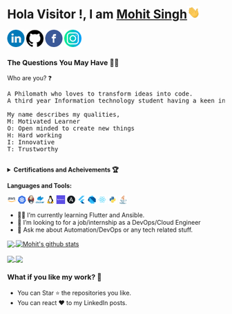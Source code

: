 <h1>Hola Visitor !, I am <a href="https://www.linkedin.com/in/devmohitsingh/">Mohit Singh</a><img src="https://raw.githubusercontent.com/ABSphreak/ABSphreak/master/gifs/Hi.gif" width="30px"></h1>
<!-- <img align='right' src="https://raw.githubusercontent.com/devmohit-live/Images_of_repo/master/portfolio_logos/my_image.jpeg" width="230" /> -->
<a href="https://www.linkedin.com/in/devmohitsingh/"><img src="https://raw.githubusercontent.com/devmohit-live/Images_of_repo/master/portfolio_logos/linkedin.png" width="40" /></a>
<a href="https://github.com/devmohit-live"><img src="https://raw.githubusercontent.com/devmohit-live/Images_of_repo/master/portfolio_logos/github-logo.png" width="40" /></a>
<a href="https://www.facebook.com/imdwarrior/"><img src="https://raw.githubusercontent.com/devmohit-live/Images_of_repo/master/portfolio_logos/facebook.png" width="40" /></a>
<a href="https://www.instagram.com/mr_developer.code"><img src="https://raw.githubusercontent.com/devmohit-live/Images_of_repo/master/portfolio_logos/instagram.png" width="40" /></a>

<h3>The Questions You May Have 👱🏼</h3>

  <summary>Who are you? ❓</summary><pre>
A Philomath who loves to transform ideas into code.
A third year Information technology student having a keen intrest in DevOps and Cloud Computing Technologies <br>
My name describes my qualities,
M: Motivated Learner
O: Open minded to create new things
H: Hard working
I: Innovative
T: Trustworthy
  </pre>
<details>
  <summary><b>Certifications and Acheivements 🏆 </b></summary>
  <ul>
   <li>My article : Deployinh Webserver on AWS using Terraform is published on AWS Monthly Newsletter <a href="https://www.linkedin.com/posts/devmohitsingh_aws-awseducate-terraform-activity-6686489548685406208-FBL4"> Post and Article</a>.</li>
    <li>AWS Student Ambassador</li>
    <li>Google IT Support Certification</li>
    <li>Gold Medalist in Joy of Computing Using Python</a>.</li>
    <li>MTA Netwotking Fundamentals Certified</li>
    <li>DO101 Certified (Introduction to OpenShift Applications) </li>
    <li>MLOPS(Machine Learning with Operations) Certified</li>
    <li>Docker Expertise</li>
    <li>Bertelsman Scholarship Recipient</li>
    <li>Intel AI Edge Scolarship Recipient</li>
    <li>Google CLoud Quest Leader X 2</li>
    <li>Cloud System Administartion Certification (ICT Academy IIT Kanpur)</li>
    <li>Co-ordinator at IIEC RISE</li>
  </ul>
</details>

**Languages and Tools:**

<code><img height="20" src="https://raw.githubusercontent.com/github/explore/fbceb94436312b6dacde68d122a5b9c7d11f9524/topics/aws/aws.png"></code>
<code><img height="20" src="https://raw.githubusercontent.com/github/explore/80688e429a7d4ef2fca1e82350fe8e3517d3494d/topics/kubernetes/kubernetes.png"></code>
<code><img height="20" src="https://github.com/devmohit-live/Images_of_repo/raw/master/portfolio_logos/jenkins.png"></code>
<code><img height="20" src="https://raw.githubusercontent.com/github/explore/80688e429a7d4ef2fca1e82350fe8e3517d3494d/topics/docker/docker.png"></code>
<code><img height="20" src="https://raw.githubusercontent.com/github/explore/80688e429a7d4ef2fca1e82350fe8e3517d3494d/topics/linux/linux.png"></code>
<code><img height="20" src="https://raw.githubusercontent.com/github/explore/80688e429a7d4ef2fca1e82350fe8e3517d3494d/topics/terraform/terraform.png"></code>
<code><img height="20" src="https://raw.githubusercontent.com/github/explore/80688e429a7d4ef2fca1e82350fe8e3517d3494d/topics/ansible/ansible.png"></code>
<code><img height="20" src="https://raw.githubusercontent.com/github/explore/80688e429a7d4ef2fca1e82350fe8e3517d3494d/topics/flutter/flutter.png"></code>
<code><img height="20" src="https://raw.githubusercontent.com/github/explore/80688e429a7d4ef2fca1e82350fe8e3517d3494d/topics/dart/dart.png"></code>
<code><img height="20" src="https://raw.githubusercontent.com/github/explore/80688e429a7d4ef2fca1e82350fe8e3517d3494d/topics/react-native/react-native.png"></code>
<code><img height="20" src="https://raw.githubusercontent.com/github/explore/80688e429a7d4ef2fca1e82350fe8e3517d3494d/topics/python/python.png"></code>
<code><img height="20" src="https://raw.githubusercontent.com/github/explore/80688e429a7d4ef2fca1e82350fe8e3517d3494d/topics/java/java.png"></code>

- 👨‍💻 I’m currently learning Flutter and Ansible.
- 🔭 I’m looking to for a job/internship as a DevOps/Cloud Engineer
- 💬 Ask me about Automation/DevOps or any tech related stuff.
<div>
<a href="https://github.com/devmohit-live">
  <img align="center" src="https://github-readme-stats.vercel.app/api/top-langs/?username=devmohit-live&theme=dracula&line_width=30" />
</a>

<a href="https://github.com/devmohit-live">
 <img align="center" src="https://github-readme-stats.vercel.app/api?username=devmohit-live&show_icons=true&theme=dracula&line_height=40&line_width=45" alt="Mohit's github stats"/>
</a>
</div>

<br />
<a href="https://github.com/devmohit-live/Terraform_AWS_Webserver">
<img align="center" src="https://github-readme-stats.vercel.app/api/pin/?username=devmohit-live&repo=Terraform_AWS_Webserver&theme=dracula" />

</a>
<a href="https://github.com/devmohit-live/EKS_Deployment_2tier">
 <img align="center" src="https://github-readme-stats.vercel.app/api/pin/?username=devmohit-live&repo=EKS_Deployment_2tier&theme=dracula" />
</a>

<h3>What if you like my work? 🤩</h3>
<ul>
  <li>You can Star ⭐ the repositories you like.</li>
  <li>You can react ❤️ to my LinkedIn posts.</li>
</ul>
